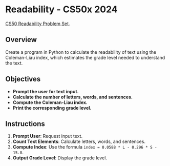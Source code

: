 # Readability - CS50x 2024

[CS50 Readability Problem Set](https://cs50.harvard.edu/x/2024/psets/6/readability/).

## Overview

Create a program in Python to calculate the readability of text using the Coleman-Liau index, which estimates the grade level needed to understand the text.

## Objectives

- **Prompt the user for text input.**
- **Calculate the number of letters, words, and sentences.**
- **Compute the Coleman-Liau index.**
- **Print the corresponding grade level.**

## Instructions

1. **Prompt User**: Request input text.
2. **Count Text Elements**: Calculate letters, words, and sentences.
3. **Compute Index**: Use the formula `index = 0.0588 * L - 0.296 * S - 15.8`.
4. **Output Grade Level**: Display the grade level.